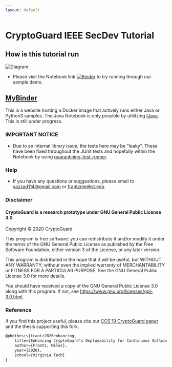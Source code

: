 ```yaml
---
layout: default
---
```


# CryptoGuard IEEE SecDev Tutorial

## How is this tutorial run
![Diagram](http://www.plantuml.com/plantuml/png/RP1DYiCm38NtEOKkC7E0B8R0K4fteJSmzclgaiX1FwMzVLtIXGdT20a-FJvfK0jYlipTAEM6QFJpH-FiK-QUpZ39k8Eqk4HGB0aKE5722axWcA7KRVXxyL-UgvMZ1qbz7H1iunMr19by0PlIfKYBTas_3pay4DsWP5UGni2_ExfnTM6b4zVq9LWkt8XzZlkE3U1KF_02)

* Please visit the Notebook link [![Binder](https://mybinder.org/badge_logo.svg)](https://mybinder.org/v2/gh/franceme/cryptoguard/2020_SecDev_Tutorial?filepath=SecDev_Tutorial.ipynb) to try running through our sample demo.

## [MyBinder](https://mybinder.org/)
This is a website hosting a Docker image that actively runs either Java or Python3 samples. The Java Notebook is only possible by utilitzing [IJava](https://github.com/SpencerPark/IJava). This is still under progress.

### IMPORTANT NOTICE

* Due to an internal library issue, the tests here may be "leaky".
These have been fixed throughout the JUnit tests and hopefully within the Notebook by using [quarantining-test-runner](https://github.com/BinaryTweed/quarantining-test-runner).

### Help

* If you have any questions or suggestions, please email to <sazzad114@gmail.com> or <frantzme@vt.edu>.

### Disclaimer

#### CryptoGuard is a research prototype under GNU General Public License 3.0

Copyright © 2020 CryptoGuard

This program is free software: you can redistribute it and/or modify it
under the terms of the GNU General Public License as published by the
Free Software Foundation, either version 3 of the License, or any later
version.

This program is distributed in the hope that it will be useful, but
WITHOUT ANY WARRANTY; without even the implied warranty of
MERCHANTABILITY or FITNESS FOR A PARTICULAR PURPOSE. See the GNU General
Public License 3.0 for more details.

You should have received a copy of the GNU General Public License 3.0
along with this program. If not, see
<https://www.gnu.org/licenses/gpl-3.0.html>.

### Reference

If you find this project useful, please cite our [CCS\'19 CryptoGuard
paper](https://dl.acm.org/citation.cfm?doid=3319535.3345659) and the thesis supporting this fork.

```latex
@phdthesis{frantz2020enhancing,
	title={Enhancing CryptoGuard's Deployability for Continuous Software Security Scanning},
	author={Frantz, Miles},
	year={2020},
	school={Virginia Tech}
}
```
